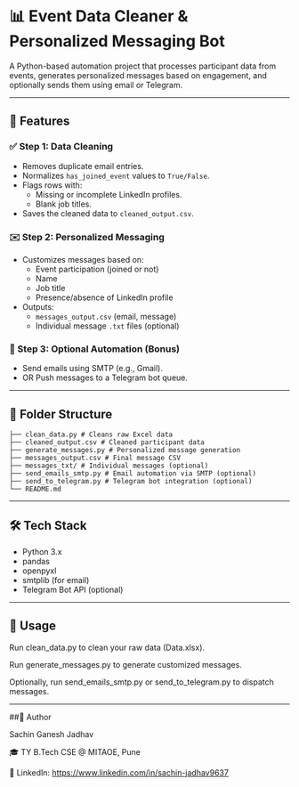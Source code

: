 # 📊 Event Data Cleaner & Personalized Messaging Bot

A Python-based automation project that processes participant data from events, generates personalized messages based on engagement, and optionally sends them using email or Telegram.

---

## 🚀 Features

### ✅ Step 1: Data Cleaning
- Removes duplicate email entries.
- Normalizes `has_joined_event` values to `True/False`.
- Flags rows with:
  - Missing or incomplete LinkedIn profiles.
  - Blank job titles.
- Saves the cleaned data to `cleaned_output.csv`.

### ✉️ Step 2: Personalized Messaging
- Customizes messages based on:
  - Event participation (joined or not)
  - Name
  - Job title
  - Presence/absence of LinkedIn profile
- Outputs:
  - `messages_output.csv` (email, message)
  - Individual message `.txt` files (optional)

### 🧪 Step 3: Optional Automation (Bonus)
- Send emails using SMTP (e.g., Gmail).
- OR Push messages to a Telegram bot queue.

---

## 📁 Folder Structure
```plaintext
├── clean_data.py # Cleans raw Excel data
├── cleaned_output.csv # Cleaned participant data
├── generate_messages.py # Personalized message generation
├── messages_output.csv # Final message CSV
├── messages_txt/ # Individual messages (optional)
├── send_emails_smtp.py # Email automation via SMTP (optional)
├── send_to_telegram.py # Telegram bot integration (optional)
└── README.md
```

---

## 🛠️ Tech Stack

- Python 3.x
- pandas
- openpyxl
- smtplib (for email)
- Telegram Bot API (optional)

---

## 📌 Usage
Run clean_data.py to clean your raw data (Data.xlsx).

Run generate_messages.py to generate customized messages.

Optionally, run send_emails_smtp.py or send_to_telegram.py to dispatch messages.

---

##👤 Author

Sachin Ganesh Jadhav

🎓 TY B.Tech CSE @ MITAOE, Pune

🔗 LinkedIn: https://www.linkedin.com/in/sachin-jadhav9637


